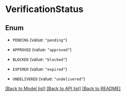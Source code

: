 # VerificationStatus

## Enum


* `PENDING` (value: `"pending"`)

* `APPROVED` (value: `"approved"`)

* `BLOCKED` (value: `"blocked"`)

* `EXPIRED` (value: `"expired"`)

* `UNDELIVERED` (value: `"undelivered"`)


[[Back to Model list]](../README.md#documentation-for-models) [[Back to API list]](../README.md#documentation-for-api-endpoints) [[Back to README]](../README.md)


